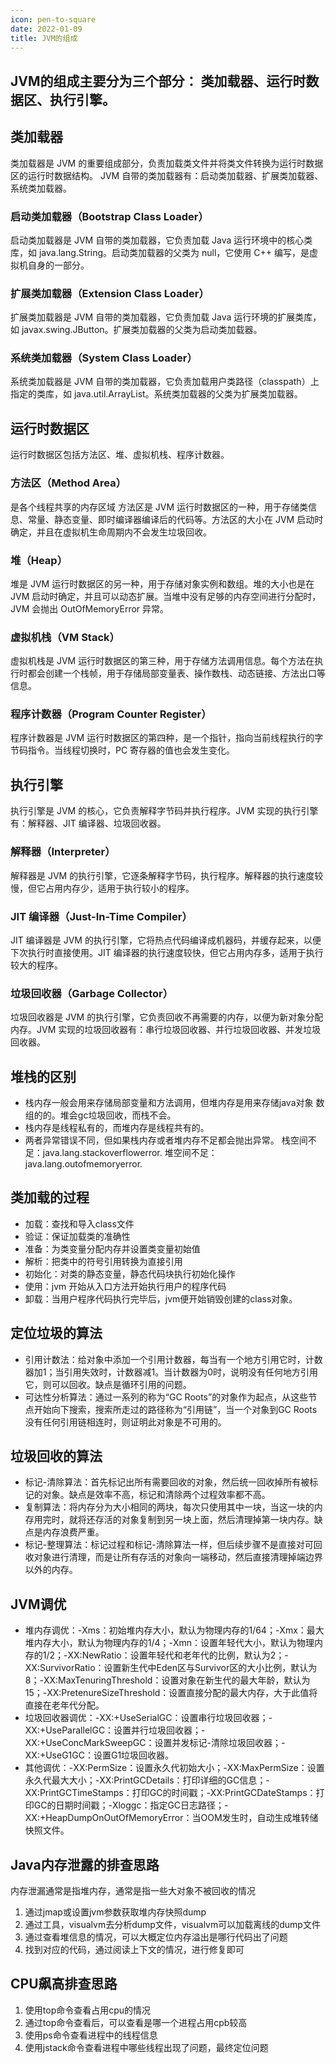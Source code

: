 ```yaml
---
icon: pen-to-square
date: 2022-01-09
title: JVM的组成
---
```


## JVM的组成主要分为三个部分： 类加载器、运行时数据区、执行引擎。

## 类加载器

类加载器是 JVM 的重要组成部分，负责加载类文件并将类文件转换为运行时数据区的运行时数据结构。 JVM 自带的类加载器有：启动类加载器、扩展类加载器、系统类加载器。

### 启动类加载器（Bootstrap Class Loader）

启动类加载器是 JVM 自带的类加载器，它负责加载 Java 运行环境中的核心类库，如 java.lang.String。启动类加载器的父类为 null，它使用 C++ 编写，是虚拟机自身的一部分。
### 扩展类加载器（Extension Class Loader）

扩展类加载器是 JVM 自带的类加载器，它负责加载 Java 运行环境的扩展类库，如 javax.swing.JButton。扩展类加载器的父类为启动类加载器。

### 系统类加载器（System Class Loader）

系统类加载器是 JVM 自带的类加载器，它负责加载用户类路径（classpath）上指定的类库，如 java.util.ArrayList。系统类加载器的父类为扩展类加载器。

## 运行时数据区

运行时数据区包括方法区、堆、虚拟机栈、程序计数器。

### 方法区（Method Area）    
是各个线程共享的内存区域
方法区是 JVM 运行时数据区的一种，用于存储类信息、常量、静态变量、即时编译器编译后的代码等。方法区的大小在 JVM 启动时确定，并且在虚拟机生命周期内不会发生垃圾回收。

### 堆（Heap）

堆是 JVM 运行时数据区的另一种，用于存储对象实例和数组。堆的大小也是在 JVM 启动时确定，并且可以动态扩展。当堆中没有足够的内存空间进行分配时，JVM 会抛出 OutOfMemoryError 异常。

### 虚拟机栈（VM Stack）

虚拟机栈是 JVM 运行时数据区的第三种，用于存储方法调用信息。每个方法在执行时都会创建一个栈帧，用于存储局部变量表、操作数栈、动态链接、方法出口等信息。

### 程序计数器（Program Counter Register）

程序计数器是 JVM 运行时数据区的第四种，是一个指针，指向当前线程执行的字节码指令。当线程切换时，PC 寄存器的值也会发生变化。

## 执行引擎

执行引擎是 JVM 的核心，它负责解释字节码并执行程序。JVM 实现的执行引擎有：解释器、JIT 编译器、垃圾回收器。

### 解释器（Interpreter）

解释器是 JVM 的执行引擎，它逐条解释字节码，执行程序。解释器的执行速度较慢，但它占用内存少，适用于执行较小的程序。

### JIT 编译器（Just-In-Time Compiler）

JIT 编译器是 JVM 的执行引擎，它将热点代码编译成机器码，并缓存起来，以便下次执行时直接使用。JIT 编译器的执行速度较快，但它占用内存多，适用于执行较大的程序。

### 垃圾回收器（Garbage Collector）

垃圾回收器是 JVM 的执行引擎，它负责回收不再需要的内存，以便为新对象分配内存。JVM 实现的垃圾回收器有：串行垃圾回收器、并行垃圾回收器、并发垃圾回收器。

## 堆栈的区别
- 栈内存一般会用来存储局部变量和方法调用，但堆内存是用来存储java对象
数组的的。堆会gc垃圾回收，而栈不会。
- 栈内存是线程私有的，而堆内存是线程共有的。
- 两者异常错误不同，但如果栈内存或者堆内存不足都会抛出异常。
栈空间不足：java.lang.stackoverflowerror.
堆空间不足：java.lang.outofmemoryerror.

## 类加载的过程
- 加载：查找和导入class文件
- 验证：保证加载类的准确性
- 准备：为类变量分配内存并设置类变量初始值
- 解析：把类中的符号引用转换为直接引用
- 初始化：对类的静态变量，静态代码块执行初始化操作
- 使用：jvm 开始从入口方法开始执行用户的程序代码
- 卸载：当用户程序代码执行完毕后，jvm便开始销毁创建的class对象。

## 定位垃圾的算法
- 引用计数法：给对象中添加一个引用计数器，每当有一个地方引用它时，计数器加1；当引用失效时，计数器减1。当计数器为0时，说明没有任何地方引用它，则可以回收。缺点是循环引用的问题。
- 可达性分析算法：通过一系列的称为“GC Roots”的对象作为起点，从这些节点开始向下搜索，搜索所走过的路径称为“引用链”，当一个对象到GC Roots没有任何引用链相连时，则证明此对象是不可用的。

## 垃圾回收的算法
- 标记-清除算法：首先标记出所有需要回收的对象，然后统一回收掉所有被标记的对象。缺点是效率不高，标记和清除两个过程效率都不高。
- 复制算法：将内存分为大小相同的两块，每次只使用其中一块，当这一块的内存用完时，就将还存活的对象复制到另一块上面，然后清理掉第一块内存。缺点是内存浪费严重。
- 标记-整理算法：标记过程和标记-清除算法一样，但后续步骤不是直接对可回收对象进行清理，而是让所有存活的对象向一端移动，然后直接清理掉端边界以外的内存。

## JVM调优
- 堆内存调优：-Xms：初始堆内存大小，默认为物理内存的1/64；-Xmx：最大堆内存大小，默认为物理内存的1/4；-Xmn：设置年轻代大小，默认为物理内存的1/2；-XX:NewRatio：设置年轻代和老年代的比例，默认为2；-XX:SurvivorRatio：设置新生代中Eden区与Survivor区的大小比例，默认为8；-XX:MaxTenuringThreshold：设置对象在新生代的最大年龄，默认为15；-XX:PretenureSizeThreshold：设置直接分配的最大内存，大于此值将直接在老年代分配。
- 垃圾回收器调优：-XX:+UseSerialGC：设置串行垃圾回收器；-XX:+UseParallelGC：设置并行垃圾回收器；-XX:+UseConcMarkSweepGC：设置并发标记-清除垃圾回收器；-XX:+UseG1GC：设置G1垃圾回收器。
- 其他调优：-XX:PermSize：设置永久代初始大小；-XX:MaxPermSize：设置永久代最大大小；-XX:PrintGCDetails：打印详细的GC信息；-XX:PrintGCTimeStamps：打印GC的时间戳；-XX:PrintGCDateStamps：打印GC的日期时间戳；-Xloggc：指定GC日志路径；-XX:+HeapDumpOnOutOfMemoryError：当OOM发生时，自动生成堆转储快照文件。

## Java内存泄露的排查思路
内存泄漏通常是指堆内存，通常是指一些大对象不被回收的情况
1. 通过jmap或设置jvm参数获取堆内存快照dump
2. 通过工具，visualvm去分析dump文件，visualvm可以加载离线的dump文件
3. 通过查看堆信息的情况，可以大概定位内存溢出是哪行代码出了问题
4. 找到对应的代码，通过阅读上下文的情况，进行修复即可

## CPU飙高排查思路
1. 使用top命令查看占用cpu的情况
2. 通过top命令查看后，可以查看是哪一个进程占用cpb较高
3. 使用ps命令查看进程中的线程信息
4. 使用jstack命令查看进程中哪些线程出现了问题，最终定位问题
